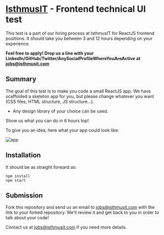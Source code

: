 # [IsthmusIT](https://isthmusit.com) - Frontend technical UI test

This test is a part of our hiring process at IsthmusIT for ReactJS frontend positions. It should take you between 3 and 12 hours depending on your experience.

**Feel free to apply! Drop us a line with your LinkedIn/GitHub/Twitter/AnySocialProfileWhereYouAreActive at jobs@isthmusit.com**


## Summary

The goal of this test is to make you code a small ReactJS app. We have scaffolded a skeleton app for you, but please change whatever you want (CSS files, HTML structure, JS structure...).

- Any design library of your choice can be used.

Show us what you can do in 6 hours top!.

To give you an idea, here what your app could look like:


![app](https://github.com/iMrLopez/isth-test-react-ui/blob/main/docs/ui_example.png)

## Installation

It should be as straight forward as:
```
npm install
npm start
```

## Submission

Fork this repository and send us an email to jobs@isthmusit.com with the link to your forked repository. We'll review it and get back to you in order to talk about your code!

Contact us at jobs@isthmusit.com if you need more details.
